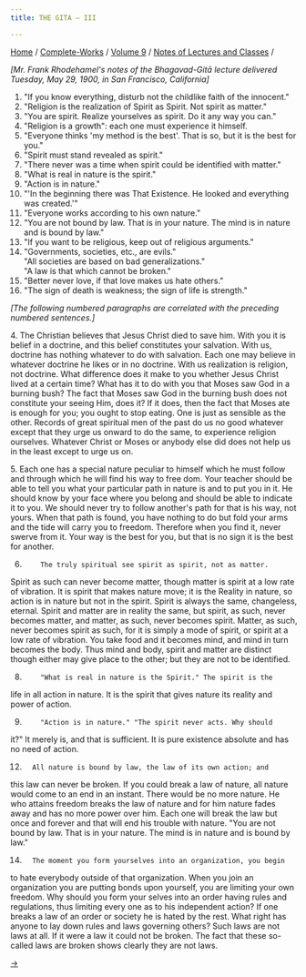 ```yaml
---
title: THE GITA — III

---
```



[Home](../../../index.htm) / [Complete-Works](../../complete_works.htm)
/ [Volume 9](../volume_9_contents.htm) / [Notes of Lectures and
Classes](notes_of_lectures_and_classes_contents.htm) /



*\[Mr. Frank Rhodehamel's notes of the Bhagavad-Gitā lecture delivered
Tuesday, May 29, 1900, in San Francisco, California\]*

1.  "If you know everything, disturb not the childlike faith of the
innocent."  
2.   "Religion is the realization of Spirit as Spirit. Not spirit as
matter."  
3.   "You are spirit. Realize yourselves as spirit. Do it any way you
can."  
4.  "Religion is a growth": each one must experience it himself.  
5.   "Everyone thinks 'my method is the best'. That is so, but it is the
best for you."  
6.   "Spirit must stand revealed as spirit."  
7.   "There never was a time when spirit could be identified with
matter."  
8.   "What is real in nature is the spirit."  
9.   "Action is in nature."  
10. "'In the beginning there was That Existence. He looked and
everything was created.'"  
11. "Everyone works according to his own nature."  
12. "You are not bound by law. That is in your nature. The mind is in
nature and is bound by law."  
13. "If you want to be religious, keep out of religious arguments."  
14. "Governments, societies, etc., are evils."  
"All societies are based on bad generalizations."  
"A law is that which cannot be broken."  
15. "Better never love, if that love makes us hate others."  
16. "The sign of death is weakness; the sign of life is strength."

*\[The following numbered paragraphs are correlated with the preceding
numbered sentences.\]*

4\.         The Christian believes that Jesus Christ died to save him.
With you it is belief in a doctrine, and this belief constitutes your
salvation. With us, doctrine has nothing whatever to do with salvation.
Each one may believe in whatever doctrine he likes or in no doctrine.
With us realization is religion, not doctrine. What difference does it
make to you whether Jesus Christ lived at a certain time? What has it to
do with you that Moses saw God in a burning bush? The fact that Moses
saw God in the burning bush does not constitute your seeing Him, does
it? If it does, then the fact that Moses ate is enough for you; you
ought to stop eating. One is just as sensible as the other. Records of
great spiritual men of the past do us no good whatever except that they
urge us onward to do the same, to experience religion ourselves.
Whatever Christ or Moses or anybody else did does not help us in the
least except to urge us on.

5\.         Each one has a special nature peculiar to himself which he
must follow and through which he will find his way to free dom. Your
teacher should be able to tell you what your particular path in nature
is and to put you in it. He should know by your face where you belong
and should be able to indicate it to you. We should never try to follow
another's path for that is his way, not yours. When that path is found,
you have nothing to do but fold your arms and the tide will carry you to
freedom. Therefore when you find it, never swerve from it. Your way is
the best for you, but that is no sign it is the best for another.

6.         The truly spiritual see spirit as spirit, not as matter.
Spirit as such can never become matter, though matter is spirit at a low
rate of vibration. It is spirit that makes nature move; it is the
Reality in nature, so action is in nature but not in the spirit. Spirit
is always the same, changeless, eternal. Spirit and matter are in
reality the same, but spirit, as such, never becomes matter, and matter,
as such, never becomes spirit. Matter, as such, never becomes spirit as
such, for it is simply a mode of spirit, or spirit at a low rate of
vibration. You take food and it becomes mind, and mind in turn becomes
the body. Thus mind and body, spirit and matter are distinct though
either may give place to the other; but they are not to be identified.

8.         "What is real in nature is the Spirit." The spirit is the
life in all action in nature. It is the spirit that gives nature its
reality and power of action.

9.         "Action is in nature." "The spirit never acts. Why should
it?" It merely is, and that is sufficient. It is pure existence absolute
and has no need of action.

12.       All nature is bound by law, the law of its own action; and
this law can never be broken. If you could break a law of nature, all
nature would come to an end in an instant. There would be no more
nature. He who attains freedom breaks the law of nature and for him
nature fades away and has no more power over him. Each one will break
the law but once and forever and that will end his trouble with nature.
"You are not bound by law. That is in your nature. The mind is in nature
and is bound by law."

14.       The moment you form yourselves into an organization, you begin
to hate everybody outside of that organization. When you join an
organization you are putting bonds upon yourself, you are limiting your
own freedom. Why should you form your selves into an order having rules
and regulations, thus limiting every one as to his independent action?
If one breaks a law of an order or society he is hated by the rest. What
right has anyone to lay down rules and laws governing others? Such laws
are not laws at all. If it were a law it could not be broken. The fact
that these so-called laws are broken shows clearly they are not laws.

[→](gita_class.htm)


